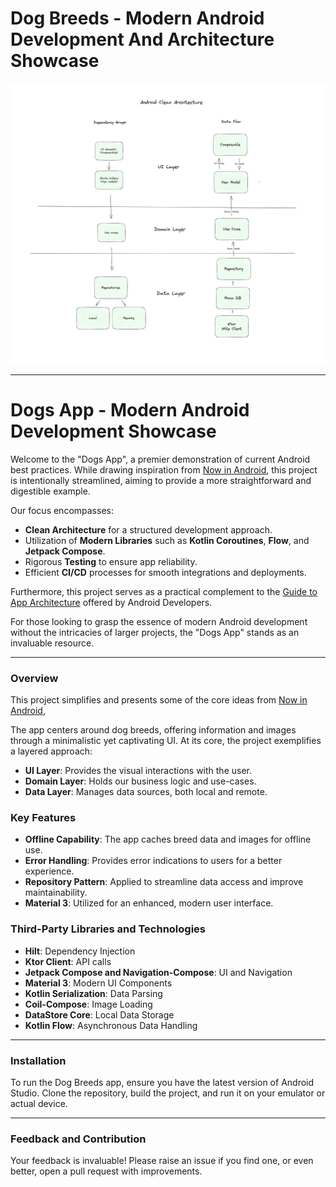 # Dog Breeds - Modern Android Development And Architecture Showcase

![Diagram](/art/diagrams.png)

---

# Dogs App - Modern Android Development Showcase

Welcome to the "Dogs App", a premier demonstration of current Android best practices. While drawing inspiration from [Now in Android](https://github.com/android/nowinandroid), this project is intentionally streamlined, aiming to provide a more straightforward and digestible example.

Our focus encompasses:
- **Clean Architecture** for a structured development approach.
- Utilization of **Modern Libraries** such as **Kotlin Coroutines**, **Flow**, and **Jetpack Compose**.
- Rigorous **Testing** to ensure app reliability.
- Efficient **CI/CD** processes for smooth integrations and deployments.

Furthermore, this project serves as a practical complement to the [Guide to App Architecture](https://developer.android.com/topic/architecture) offered by Android Developers.

For those looking to grasp the essence of modern Android development without the intricacies of larger projects, the "Dogs App" stands as an invaluable resource.

---
### Overview

This project simplifies and presents some of the core ideas from [Now in Android](https://github.com/android/nowinandroid),

The app centers around dog breeds, offering information and images through a minimalistic yet captivating UI. At its core, the project exemplifies a layered approach:

- **UI Layer**: Provides the visual interactions with the user.
- **Domain Layer**: Holds our business logic and use-cases.
- **Data Layer**: Manages data sources, both local and remote.

### Key Features

- **Offline Capability**: The app caches breed data and images for offline use.
- **Error Handling**: Provides error indications to users for a better experience.
- **Repository Pattern**: Applied to streamline data access and improve maintainability.
- **Material 3**: Utilized for an enhanced, modern user interface.

### Third-Party Libraries and Technologies

- **Hilt**: Dependency Injection
- **Ktor Client**: API calls
- **Jetpack Compose and Navigation-Compose**: UI and Navigation
- **Material 3**: Modern UI Components
- **Kotlin Serialization**: Data Parsing
- **Coil-Compose**: Image Loading
- **DataStore Core**: Local Data Storage
- **Kotlin Flow**: Asynchronous Data Handling

---

### Installation

To run the Dog Breeds app, ensure you have the latest version of Android Studio. Clone the repository, build the project, and run it on your emulator or actual device.

---

### Feedback and Contribution

Your feedback is invaluable! Please raise an issue if you find one, or even better, open a pull request with improvements.